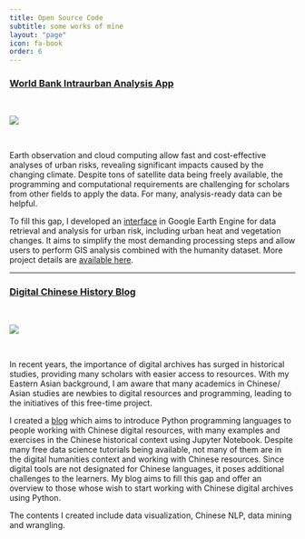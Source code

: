 ```yaml
---
title: Open Source Code
subtitle: some works of mine
layout: "page"
icon: fa-book
order: 6
---
```


### [**World Bank Intraurban Analysis App**](https://sites.google.com/view/intraurban/home)

<br>

[![]('assets/images/eobanner.jpg')](https://sites.google.com/view/intraurban/home)

<!-- <span class="image left"><img src="{{ 'assets/images/eobanner.jpg' | relative_url }}" alt="" /></span> -->

<br>

Earth observation and cloud computing allow fast and cost-effective analyses of urban risks, revealing significant impacts caused by the changing climate. Despite tons of satellite data being freely available, the programming and computational requirements are challenging for scholars from other fields to apply the data. For many, analysis-ready data can be helpful. 

To fill this gap, I developed an [interface](https://sites.google.com/view/intraurban/home) in Google Earth Engine for data retrieval and analysis for urban risk, including urban heat and vegetation changes. It aims to simplify the most demanding processing steps and allow users to perform GIS analysis combined with the humanity dataset. More project details are [available here](https://pinkychow1010.github.io/project/2023/01/01/intraurban.html).


***


### [**Digital Chinese History Blog**](https://pinkychow1010.github.io/digital-chinese-history-blog/)

<br>

[![]('assets/images/blog.jpg')](https://pinkychow1010.github.io/digital-chinese-history-blog/)

<!-- <span class="image left"><img src="{{ 'assets/images/blog.jpg' | relative_url }}" alt="" /></span> -->

<br>

In recent years, the importance of digital archives has surged in historical studies, providing many scholars with easier access to resources. With my Eastern Asian background, I am aware that many academics in Chinese/ Asian studies are newbies to digital resources and programming, leading to the initiatives of this free-time project. 

I created a [blog](https://pinkychow1010.github.io/digital-chinese-history-blog/) which aims to introduce Python programming languages to people working with Chinese digital resources, with many examples and exercises in the Chinese historical context using Jupyter Notebook. Despite many free data science tutorials being available, not many of them are in the digital humanities context and working with Chinese resources. Since digital tools are not designated for Chinese languages, it poses additional challenges to the learners. My blog aims to fill this gap and offer an overview to those whose wish to start working with Chinese digital archives using Python. 

The contents I created include data visualization, Chinese NLP,  data mining and wrangling.

<!-- 
<a href='https://pinkychow1010.github.io/digital-chinese-history-blog/' class="button scrolly">Click to View</a>
 -->